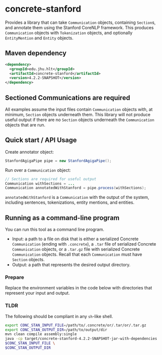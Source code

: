 concrete-stanford
=================
Provides a library that can take `Communication` objects, containing `Section`s, and
annotate them using the Stanford CoreNLP framework. This produces `Communication` objects
with `Tokenization` objects, and optionally `EntityMention` and `Entity` objects.

Maven dependency
---
```xml
<dependency>
  <groupId>edu.jhu.hlt</groupId>
  <artifactId>concrete-stanford</artifactId>
  <version>4.2.2-SNAPSHOT</version>
</dependency>
```

Sectioned Communications are required
---
All examples assume the input files contain `Communication` objects with, at minimum,
`Section` objects underneath them. This library will not produce useful output
if there are no `Section` objects underneath the `Communication` objects that are run.

Quick start / API Usage
---
Create annotator object:
```java
StanfordAgigaPipe pipe = new StanfordAgigaPipe();
```

Run over a `Communication` object:
```java
// Sections are required for useful output
Communication withSections = ...
Communication annotatedWithStanford = pipe.process(withSections);
```

`annotatedWithStanford` is a `Communication` with the output of the system, including
sentences, tokenizations, entity mentions, and entities.

Running as a command-line program
---
You can run this tool as a command line program.
* Input: a path to a file on disk that is either a serialized Concrete `Communication` (ending with
`.concrete`), a `.tar` file of serialized Concrete `Communication` objects, or a `.tar.gz` file
with serialized Concrete `Communication` objects. Recall that each `Communication` must have
`Section` objects.
* Output: a path that represents the desired output directory.

### Prepare
Replace the environment variables in the code below with directories that represent your
input and output.

### TLDR
The following should be compliant in any `sh`-like shell.

```sh
export CONC_STAN_INPUT_FILE=/path/to/.concrete/or/.tar/or/.tar.gz
export CONC_STAN_OUTPUT_DIR=/path/to/output/dir
mvn clean compile assembly:single
java -cp target/concrete-stanford-4.2.2-SNAPSHOT-jar-with-dependencies.jar edu.jhu.hlt.concrete.stanford.ConcreteStanfordAnnotator \
$CONC_STAN_INPUT_FILE \
$CONC_STAN_OUTPUT_DIR
```
